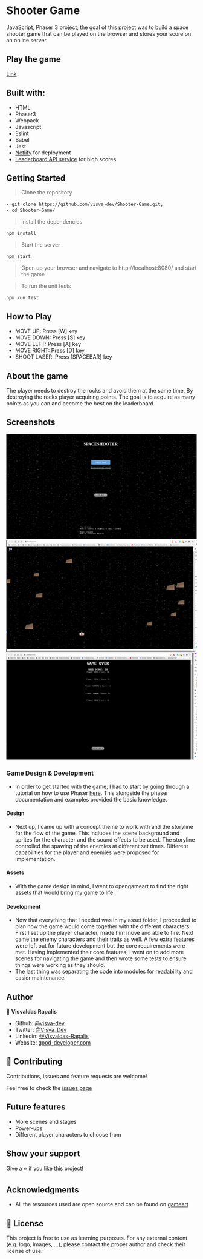 # Shooter Game

JavaScript, Phaser 3 project, the goal of this project was to build a space shooter game that can be played on the browser and stores your score on an online server

## Play the game
[Link](https://rawcdn.githack.com/visva-dev/Shooter-Game/b8b3964a3785dcd56a5cf9b12fba6497ac6430bc/index.html)

## Built with:

*   HTML 
*   Phaser3
*   Webpack
*   Javascript
*   Eslint
*   Babel
*   Jest
*   [Netlify](https://www.netlify.com/) for deployment
*   [Leaderboard API service](https://www.notion.so/Leaderboard-API-service-24c0c3c116974ac49488d4eb0267ade3) for high scores

## Getting Started

>Clone the repository
```
- git clone https://github.com/visva-dev/Shooter-Game.git;
- cd Shooter-Game/
```
>Install the dependencies
```
npm install
```
>Start the server
```
npm start
```
> Open up your browser and navigate to http://localhost:8080/ and start the game

>To run the unit tests
```
npm run test
```
## How to Play
+ MOVE UP: Press [W] key
+ MOVE DOWN: Press [S] key
+ MOVE LEFT: Press [A] key
+ MOVE RIGHT: Press [D] key
+ SHOOT LASER: Press [SPACEBAR] key

## About the game
The player needs to destroy the rocks and avoid them at the same time,
By destroying the rocks player acquiring points. 
The goal is to acquire as many points as you can and become the best on the leaderboard.

## Screenshots
![screenshot](./assets/image1.png)<br>
![screenshot](./assets/image2.png)<br>
![screenshot](./assets/image3.png)

### Game Design & Development
- In order to get started with the game, I had to start by going through a tutorial on how to use Phaser [here](http://phaser.io/tutorials/making-your-first-phaser-3-game). This alongside the phaser documentation and examples provided the basic knowledge.
#### Design
- Next up, I came up with a concept theme to work with and the storyline for the flow of the game. This includes the scene background and sprites for the character and the sound effects to be used. The storyline controlled the spawing of the enemies at different set times. Different capabilities for the player and enemies were proposed for implementation.

#### Assets
- With the game design in mind, I went to opengameart to find the right assets that would bring my game to life. 

#### Development
- Now that everything that I needed was in my asset folder, I proceeded to plan how the game would come together with the different characters. First I set up the player character, made him move and able to fire. Next came the enemy characters and their traits as well. A few extra features were left out for future development but the core requirements were met.
Having implemented their core features, I went on to add more scenes for navigating the game and then wrote some tests to ensure things were working as they should.
- The last thing was separating the code into modules for readability and easier maintenance.

## Author

👤 **Visvaldas Rapalis**

- Github: [@visva-dev](https://github.com/visva-dev)
- Twitter: [@Visva_Dev](https://twitter.com/Visva_Dev)
- Linkedin: [@Visvaldas-Rapalis](https://www.linkedin.com/in/visvaldas-rapalis/)
- Website: [good-developer.com](https://good-developer.com)

## 🤝 Contributing

Contributions, issues and feature requests are welcome!

Feel free to check the [issues page](https://github.com/paulzay/shooter/issues)

## Future features
- More scenes and stages
- Power-ups
- Different player characters to choose from

## Show your support

Give a ⭐️ if you like this project!

## Acknowledgments

- All the resources used are open source and can be found on [gameart](https://gameart.org/)

## 📝 License

This project is free to use as learning purposes. For any external content (e.g. logo, images, ...), please contact the proper author and check their license of use.